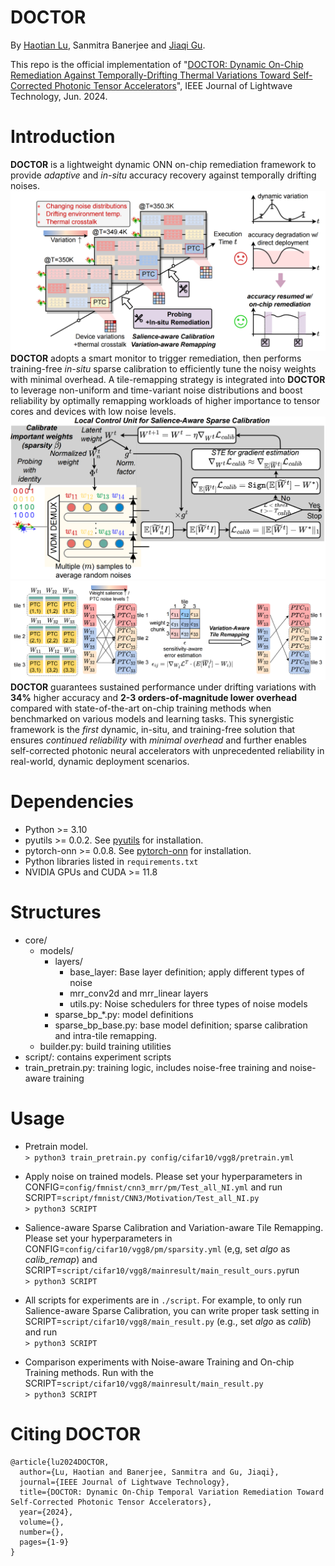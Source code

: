 # DOCTOR

By [Haotian Lu](https://github.com/TRIGGERONE), Sanmitra Banerjee and [Jiaqi Gu](https://github.com/JeremieMelo).

This repo is the official implementation of "[DOCTOR: Dynamic On-Chip Remediation Against Temporally-Drifting Thermal Variations Toward Self-Corrected Photonic Tensor Accelerators](https://arxiv.org/abs/2403.02688)", IEEE Journal of Lightwave Technology, Jun. 2024.

# Introduction
**DOCTOR** is a lightweight dynamic ONN on-chip remediation framework to provide *adaptive* and *in-situ* accuracy recovery against temporally drifting noises.
![teaser](figures/teaser.png)
**DOCTOR** adopts a smart monitor to trigger remediation, then performs training-free *in-situ* sparse calibration to efficiently tune the noisy weights with minimal overhead.
A tile-remapping strategy is integrated into **DOCTOR** to leverage non-uniform and time-variant noise distributions and boost reliability by optimally remapping workloads of higher importance to tensor cores and devices with low noise levels.
![Salience-aware Sparse Calibration Flow](figures/SparseCaliFlow.png)
![Variation-aware Tile Remapping](figures/TileRemap.png)
**DOCTOR** guarantees sustained performance under drifting variations with **34%** higher accuracy and **2-3 orders-of-magnitude lower overhead** compared with state-of-the-art on-chip training methods when benchmarked on various models and learning tasks.
This synergistic framework is the *first* dynamic, in-situ, and training-free solution that ensures *continued reliability* with *minimal overhead* and further enables self-corrected photonic neural accelerators with unprecedented reliability in real-world, dynamic deployment scenarios.

# Dependencies
* Python >= 3.10
* pyutils >= 0.0.2. See [pyutils](https://github.com/JeremieMelo/pyutility) for installation.
* pytorch-onn >= 0.0.8. See [pytorch-onn](https://github.com/JeremieMelo/pytorch-onn) for installation.
* Python libraries listed in `requirements.txt`
* NVIDIA GPUs and CUDA >= 11.8

# Structures
* core/
    * models/
        * layers/
            * base_layer: Base layer definition; apply different types of noise
            * mrr_conv2d and mrr_linear layers
            * utils.py: Noise schedulers for three types of noise models
        * sparse_bp_\*.py: model definitions
        * sparse_bp_base.py: base model definition; sparse calibration and intra-tile remapping.
    * builder.py: build training utilities
* script/: contains experiment scripts
* train_pretrain.py: training logic, includes noise-free training and noise-aware training 

# Usage
* Pretrain model.\
`> python3 train_pretrain.py config/cifar10/vgg8/pretrain.yml`

* Apply noise on trained models. Please set your hyperparameters in CONFIG=`config/fmnist/cnn3_mrr/pm/Test_all_NI.yml` and run SCRIPT=`script/fmnist/CNN3/Motivation/Test_all_NI.py`\
`> python3 SCRIPT`

* Salience-aware Sparse Calibration and Variation-aware Tile Remapping. Please set your hyperparameters in CONFIG=`config/cifar10/vgg8/pm/sparsity.yml` (e,g, set *algo* as *calib_remap*) and SCRIPT=`script/cifar10/vgg8/mainresult/main_result_ours.py`run\
`> python3 SCRIPT`

* All scripts for experiments are in `./script`. For example, to only run Salience-aware Sparse Calibration, you can write proper task setting in SCRIPT=`script/cifar10/vgg8/main_result.py` (e.g., set *algo* as *calib*) and run\
`> python3 SCRIPT`

* Comparison experiments with Noise-aware Training and On-chip Training methods. Run with the SCRIPT=`script/cifar10/vgg8/mainresult/main_result.py`\
`> python3 SCRIPT`

# Citing DOCTOR
```
@article{lu2024DOCTOR,
  author={Lu, Haotian and Banerjee, Sanmitra and Gu, Jiaqi},
  journal={IEEE Journal of Lightwave Technology}, 
  title={DOCTOR: Dynamic On-Chip Temporal Variation Remediation Toward Self-Corrected Photonic Tensor Accelerators}, 
  year={2024},
  volume={},
  number={},
  pages={1-9}
}
```
